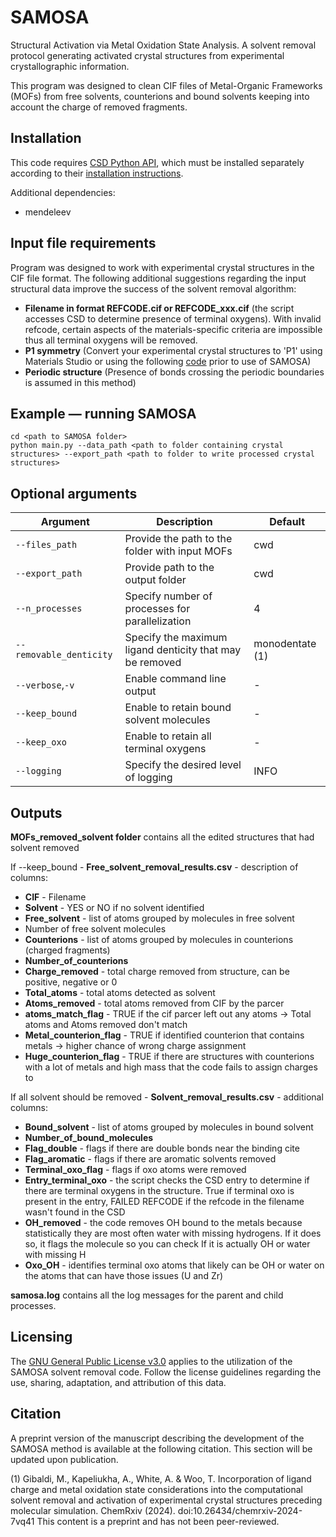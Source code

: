 # SAMOSA
Structural Activation via Metal Oxidation State Analysis. A solvent removal protocol generating activated crystal structures from experimental crystallographic information.

This program was designed to clean CIF files of Metal-Organic Frameworks (MOFs) from free solvents, counterions and bound solvents keeping into account the charge of removed fragments.

## Installation
This code requires [CSD Python API](https://www.ccdc.cam.ac.uk/solutions/csd-core/components/csd-python-api/), which must be installed separately according to their [installation instructions](https://downloads.ccdc.cam.ac.uk/documentation/API/installation_notes.html).

Additional dependencies:
 - mendeleev

## Input file requirements
Program was designed to work with experimental crystal structures in the CIF file format. 
The following additional suggestions regarding the input structural data improve the success of the solvent removal algorithm:
 - **Filename in format REFCODE.cif or REFCODE_xxx.cif** (the script accesses CSD to determine presence of terminal oxygens). With invalid refcode, certain aspects of the materials-specific criteria are impossible thus all terminal oxygens will be removed.
 - **P1 symmetry** (Convert your experimental crystal structures to 'P1' using Materials Studio or using the following [code](https://github.com/uowoolab/CSD-cleaner) prior to use of SAMOSA)
 - **Periodic structure** (Presence of bonds crossing the periodic boundaries is assumed in this method)

## Example — running SAMOSA

```
cd <path to SAMOSA folder>
python main.py --data_path <path to folder containing crystal structures> --export_path <path to folder to write processed crystal structures>
```

## Optional arguments

| Argument | Description | Default |
| -------------- | -------------- | -------------- |
| `--files_path` | Provide the path to the folder with input MOFs | cwd |
| `--export_path` | Provide path to the output folder | cwd |
| `--n_processes` | Specify number of processes for parallelization | 4 |
| `--removable_denticity` | Specify the maximum ligand denticity that may be removed | monodentate (1) |
| `--verbose`,`-v` | Enable command line output | - |
| `--keep_bound` | Enable to retain bound solvent molecules | - |
| `--keep_oxo` | Enable to retain all terminal oxygens | - |
| `--logging` | Specify the desired level of logging | INFO |

## Outputs
**MOFs_removed_solvent folder** contains all the edited structures that had solvent removed

If --keep_bound - **Free_solvent_removal_results.csv** - description of columns:

 - **CIF** - Filename
 - **Solvent** - YES or NO if no solvent identified
 - **Free_solvent** - list of atoms grouped by molecules in free solvent
 - Number of free solvent molecules
 - **Counterions** - list of atoms grouped by molecules in counterions (charged fragments)
 - **Number_of_counterions**
 - **Charge_removed** - total charge removed from structure, can be positive, negative or 0
 - **Total_atoms** - total atoms detected as solvent
 - **Atoms_removed** - total atoms removed from CIF by the parcer
 - **atoms_match_flag** - TRUE if the cif parcer left out any atoms -> Total atoms and Atoms removed don't match
 - **Metal_counterion_flag** - TRUE if identified counterion that contains metals -> higher chance of wrong charge assignment
 - **Huge_counterion_flag** - TRUE if there are structures with counterions with a lot of metals and high mass that the code fails to assign charges to

If all solvent should be removed - **Solvent_removal_results.csv** - additional columns:

 - **Bound_solvent** -  list of atoms grouped by molecules in bound solvent
 - **Number_of_bound_molecules**
 - **Flag_double** - flags if there are double bonds near the binding cite
 - **Flag_aromatic** - flags if there are aromatic solvents removed
 - **Terminal_oxo_flag** - flags if oxo atoms were removed
 - **Entry_terminal_oxo** - the script checks the CSD entry to determine if there are terminal oxygens in the structure. True if terminal oxo is present in the entry, FAILED REFCODE if the refcode in the filename wasn't found in the CSD
 - **OH_removed** - the code removes OH bound to the metals because statistically they are most often water with missing hydrogens.
If it does so, it flags the molecule so you can check If it is actually OH or water with missing H
 - **Oxo_OH** - identifies terminal oxo atoms that likely can be OH or water on the atoms that can have those issues (U and Zr)

**samosa.log** contains all the log messages for the parent and child processes.

## Licensing
The [GNU General Public License v3.0](https://www.gnu.org/licenses/gpl-3.0.en.html) applies to the utilization of the SAMOSA solvent removal code. Follow the license guidelines regarding the use, sharing, adaptation, and attribution of this data.

## Citation
A preprint version of the manuscript describing the development of the SAMOSA method is available at the following citation. This section will be updated upon publication.

(1) Gibaldi, M., Kapeliukha, A., White, A. & Woo, T. Incorporation of ligand charge and metal oxidation state considerations into the computational solvent removal and activation of experimental crystal structures preceding molecular simulation. ChemRxiv (2024). doi:10.26434/chemrxiv-2024-7vq41  This content is a preprint and has not been peer-reviewed.

